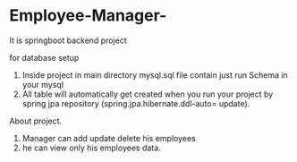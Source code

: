 # Employee-Manager-
It is springboot backend project 

for database setup
1. Inside project in main directory mysql.sql file contain just run Schema in your mysql 
2. All table will automatically get created when you run your project by spring jpa repository (spring.jpa.hibernate.ddl-auto= update).

About project.
1. Manager can add update delete his employees 
2. he can view only his employees data.

